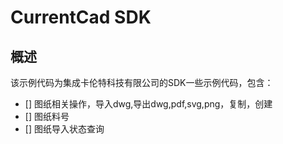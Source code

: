 # CurrentCad  SDK

## 概述
该示例代码为集成卡伦特科技有限公司的SDK一些示例代码，包含：
- [] 图纸相关操作，导入dwg,导出dwg,pdf,svg,png，复制，创建
- [] 图纸料号
- [] 图纸导入状态查询
